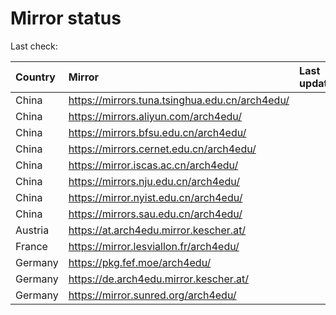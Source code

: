 <script src="./time.js"></script>
# Mirror status
Last check: <script type="text/javascript">localize(1704039687.6526742);</script>

|Country|Mirror|Last update|
|:------|:-----|:----------|
|China|https://mirrors.tuna.tsinghua.edu.cn/arch4edu/|<script type="text/javascript">localize(1703961033);</script>|
|China|https://mirrors.aliyun.com/arch4edu/|<script type="text/javascript">localize(1703961033);</script>|
|China|https://mirrors.bfsu.edu.cn/arch4edu/|<script type="text/javascript">localize(1703961033);</script>|
|China|https://mirrors.cernet.edu.cn/arch4edu/|<script type="text/javascript">localize(1703961033);</script>|
|China|https://mirror.iscas.ac.cn/arch4edu/|<script type="text/javascript">localize(1703961033);</script>|
|China|https://mirrors.nju.edu.cn/arch4edu/|<script type="text/javascript">localize(1703961033);</script>|
|China|https://mirror.nyist.edu.cn/arch4edu/|<script type="text/javascript">localize(1703961033);</script>|
|China|https://mirrors.sau.edu.cn/arch4edu/|<script type="text/javascript">localize(1703961033);</script>|
|Austria|https://at.arch4edu.mirror.kescher.at/|<script type="text/javascript">localize(1703961033);</script>|
|France|https://mirror.lesviallon.fr/arch4edu/|<script type="text/javascript">localize(1703961033);</script>|
|Germany|https://pkg.fef.moe/arch4edu/|<script type="text/javascript">localize(1703961033);</script>|
|Germany|https://de.arch4edu.mirror.kescher.at/|<script type="text/javascript">localize(1703961033);</script>|
|Germany|https://mirror.sunred.org/arch4edu/|<script type="text/javascript">localize(1703961033);</script>|

<script src="./tablefilter/tablefilter.js"></script>
<script src="./table.js"></script>